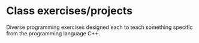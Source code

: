 # Class exercises/projects

Diverse programming exercises designed each to teach something specific from the programming language C++.
